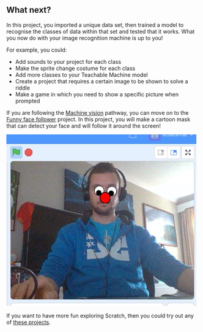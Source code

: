 ## What next?
In this project, you imported a unique data set, then trained a model to recognise the classes of data within that set and tested that it works. What you now do with your image recognition machine is up to you!

For example, you could:
- Add sounds to your project for each class
- Make the sprite change costume for each class
- Add more classes to your Teachable Machine model
- Create a project that requires a certain image to be shown to solve a riddle
- Make a game in which you need to show a specific picture when prompted

If you are following the [Machine vision](https://projects.raspberrypi.org/en/raspberrypi/machine-vision) pathway, you can move on to the [Funny face follower](https://projects.raspberrypi.org/en/projects/funny-face-follower) project. In this project, you will make a cartoon mask that can detect your face and will follow it around the screen!

![The 'Funny face follower' project.](images/projectname-project.png)


If you want to have more fun exploring Scratch, then you could try out any of [these projects](https://projects.raspberrypi.org/en/projects?software%5B%5D=scratch&curriculum%5B%5D=%201).
